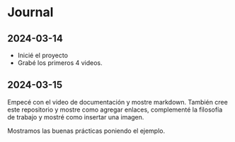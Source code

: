 # Journal

## 2024-03-14

- Inicié el proyecto
- Grabé los primeros 4 videos.

## 2024-03-15

Empecé con el video de documentación y mostre markdown. También cree este repositorio y mostre como agregar enlaces, complementé la filosofía de trabajo y mostré como insertar una imagen.

Mostramos las buenas prácticas poniendo el ejemplo.